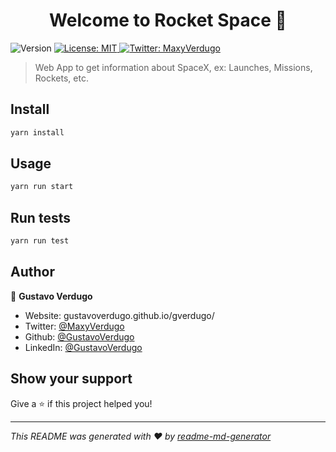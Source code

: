 <h1 align="center">Welcome to Rocket Space 👋</h1>
<p>
  <img alt="Version" src="https://img.shields.io/badge/version-1.0-blue.svg?cacheSeconds=2592000" />
  <a href="#" target="_blank">
    <img alt="License: MIT" src="https://img.shields.io/badge/License-MIT-yellow.svg" />
  </a>
  <a href="https://twitter.com/MaxyVerdugo" target="_blank">
    <img alt="Twitter: MaxyVerdugo" src="https://img.shields.io/twitter/follow/MaxyVerdugo.svg?style=social" />
  </a>
</p>

> Web App to get information about SpaceX, ex: Launches, Missions, Rockets, etc.

## Install

```sh
yarn install
```

## Usage

```sh
yarn run start
```

## Run tests

```sh
yarn run test
```

## Author

👤 **Gustavo Verdugo**

* Website: gustavoverdugo.github.io/gverdugo/
* Twitter: [@MaxyVerdugo](https://twitter.com/MaxyVerdugo)
* Github: [@GustavoVerdugo](https://github.com/GustavoVerdugo)
* LinkedIn: [@GustavoVerdugo](https://linkedin.com/in/GustavoVerdugo)

## Show your support

Give a ⭐️ if this project helped you!

***
_This README was generated with ❤️ by [readme-md-generator](https://github.com/kefranabg/readme-md-generator)_